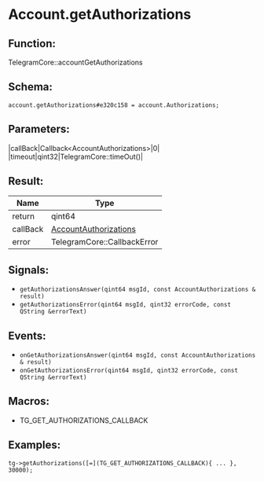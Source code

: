 # Account.getAuthorizations

## Function:

TelegramCore::accountGetAuthorizations

## Schema:

`account.getAuthorizations#e320c158 = account.Authorizations;`
## Parameters:

|callBack|Callback<AccountAuthorizations\>|0|
|timeout|qint32|TelegramCore::timeOut()|

## Result:

|Name|Type|
|----|----|
|return|qint64|
|callBack|[AccountAuthorizations](../../types/accountauthorizations.md)|
|error|TelegramCore::CallbackError|

## Signals:

* `getAuthorizationsAnswer(qint64 msgId, const AccountAuthorizations & result)`
* `getAuthorizationsError(qint64 msgId, qint32 errorCode, const QString &errorText)`

## Events:

* `onGetAuthorizationsAnswer(qint64 msgId, const AccountAuthorizations & result)`
* `onGetAuthorizationsError(qint64 msgId, qint32 errorCode, const QString &errorText)`

## Macros:

* TG_GET_AUTHORIZATIONS_CALLBACK

## Examples:

`tg->getAuthorizations([=](TG_GET_AUTHORIZATIONS_CALLBACK){
    ...
}, 30000);`
